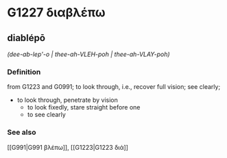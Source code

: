 # G1227 διαβλέπω

## diablépō

_(dee-ab-lep'-o | thee-ah-VLEH-poh | thee-ah-VLAY-poh)_

### Definition

from G1223 and G0991; to look through, i.e., recover full vision; see clearly; 

- to look through, penetrate by vision
  - to look fixedly, stare straight before one
  - to see clearly

### See also

[[G991|G991 βλέπω]], [[G1223|G1223 διά]]
